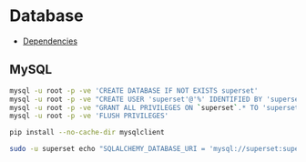 # Database

- [Dependencies](https://superset.incubator.apache.org/installation.html#database-dependencies)

## MySQL

```sh
mysql -u root -p -ve 'CREATE DATABASE IF NOT EXISTS superset'
mysql -u root -p -ve "CREATE USER 'superset'@'%' IDENTIFIED BY 'superset'"
mysql -u root -p -ve "GRANT ALL PRIVILEGES ON `superset`.* TO 'superset'@'%'"
mysql -u root -p -ve 'FLUSH PRIVILEGES'
```

```sh
pip install --no-cache-dir mysqlclient
```

```sh
sudo -u superset echo "SQLALCHEMY_DATABASE_URI = 'mysql://superset:superset@127.0.0.1:3306/superset'" >> /etc/superset/superset_config.py
```
